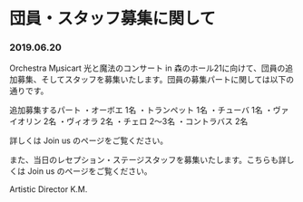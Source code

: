 # 団員・スタッフ募集に関して

### 2019.06.20

Orchestra Mµsicart 光と魔法のコンサート in 森のホール21に向けて、団員の追加募集、そしてスタッフを募集いたします。団員の募集パートに関しては以下の通りです。

追加募集するパート
・オーボエ 1名
・トランペット 1名
・チューバ 1名
・ヴァイオリン 2名
・ヴィオラ 2名
・チェロ 2〜3名
・コントラバス 2名

詳しくは Join us のページをご覧ください。

また、当日のレセプション・ステージスタッフを募集いたします。こちらも詳しくは Join us のページをご覧ください。



Artistic Director K.M.